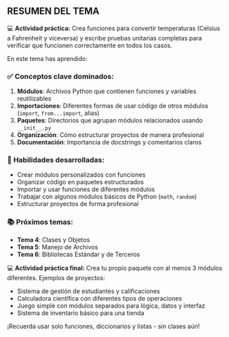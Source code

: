## RESUMEN DEL TEMA

:computer: **Actividad práctica:** Crea funciones para convertir temperaturas (Celsius a Fahrenheit y viceversa) y escribe pruebas unitarias completas para verificar que funcionen correctamente en todos los casos.


En este tema has aprendido:

### ✅ **Conceptos clave dominados:**
1. **Módulos**: Archivos Python que contienen funciones y variables reutilizables
2. **Importaciones**: Diferentes formas de usar código de otros módulos (`import`, `from...import`, alias)
3. **Paquetes**: Directorios que agrupan módulos relacionados usando `__init__.py`
4. **Organización**: Cómo estructurar proyectos de manera profesional
5. **Documentación**: Importancia de docstrings y comentarios claros

### 🎯 **Habilidades desarrolladas:**
- Crear módulos personalizados con funciones
- Organizar código en paquetes estructurados
- Importar y usar funciones de diferentes módulos
- Trabajar con algunos módulos básicos de Python (`math`, `random`)
- Estructurar proyectos de forma profesional

### 📚 **Próximos temas:**
- **Tema 4**: Clases y Objetos
- **Tema 5**: Manejo de Archivos
- **Tema 6**: Bibliotecas Estándar y de Terceros

:computer: **Actividad práctica final:** Crea tu propio paquete con al menos 3 módulos diferentes. Ejemplos de proyectos:
- Sistema de gestión de estudiantes y calificaciones
- Calculadora científica con diferentes tipos de operaciones
- Juego simple con módulos separados para lógica, datos y interfaz
- Sistema de inventario básico para una tienda

¡Recuerda usar solo funciones, diccionarios y listas - sin clases aún!
